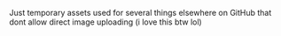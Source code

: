 Just temporary assets used for several things elsewhere on GitHub that dont allow direct image uploading
(i love this btw lol)